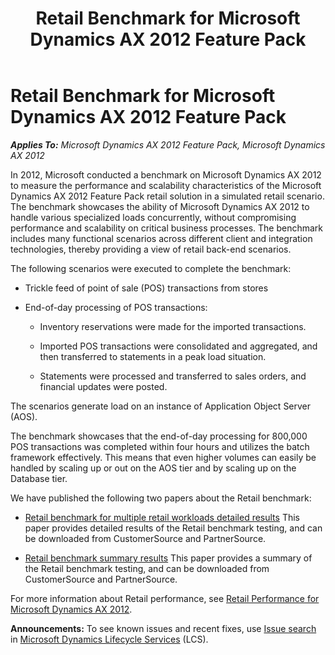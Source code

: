 ﻿---
title: Retail Benchmark for Microsoft Dynamics AX 2012 Feature Pack
TOCTitle: Retail Benchmark for Microsoft Dynamics AX 2012 Feature Pack
ms:assetid: e92ee88d-fbc1-49ca-bac6-f081270e7b33
ms:mtpsurl: https://technet.microsoft.com/en-us/library/JJ729776(v=AX.60)
ms:contentKeyID: 49564945
ms.date: 08/18/2014
mtps_version: v=AX.60
---

# Retail Benchmark for Microsoft Dynamics AX 2012 Feature Pack 


_**Applies To:** Microsoft Dynamics AX 2012 Feature Pack, Microsoft Dynamics AX 2012_

In 2012, Microsoft conducted a benchmark on Microsoft Dynamics AX 2012 to measure the performance and scalability characteristics of the Microsoft Dynamics AX 2012 Feature Pack retail solution in a simulated retail scenario. The benchmark showcases the ability of Microsoft Dynamics AX 2012 to handle various specialized loads concurrently, without compromising performance and scalability on critical business processes. The benchmark includes many functional scenarios across different client and integration technologies, thereby providing a view of retail back-end scenarios.

The following scenarios were executed to complete the benchmark:

  - Trickle feed of point of sale (POS) transactions from stores

  - End-of-day processing of POS transactions:
    
      - Inventory reservations were made for the imported transactions.
    
      - Imported POS transactions were consolidated and aggregated, and then transferred to statements in a peak load situation.
    
      - Statements were processed and transferred to sales orders, and financial updates were posted.

The scenarios generate load on an instance of Application Object Server (AOS).

The benchmark showcases that the end-of-day processing for 800,000 POS transactions was completed within four hours and utilizes the batch framework effectively. This means that even higher volumes can easily be handled by scaling up or out on the AOS tier and by scaling up on the Database tier.

We have published the following two papers about the Retail benchmark:

  - [Retail benchmark for multiple retail workloads detailed results](http://go.microsoft.com/fwlink/?linkid=266254) This paper provides detailed results of the Retail benchmark testing, and can be downloaded from CustomerSource and PartnerSource.

  - [Retail benchmark summary results](http://go.microsoft.com/fwlink/?linkid=266255) This paper provides a summary of the Retail benchmark testing, and can be downloaded from CustomerSource and PartnerSource.

For more information about Retail performance, see [Retail Performance for Microsoft Dynamics AX 2012](retail-performance-for-microsoft-dynamics-ax-2012.md).

  
**Announcements:** To see known issues and recent fixes, use [Issue search](http://go.microsoft.com/fwlink/?linkid=389258) in [Microsoft Dynamics Lifecycle Services](http://go.microsoft.com/fwlink/?linkid=306505) (LCS).

